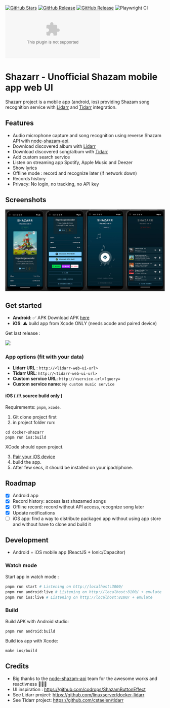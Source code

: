 [![GitHub Stars](https://img.shields.io/github/stars/cstaelen/shazarr-app.svg?color=013b51&labelColor=555555&logoColor=ffffff&style=for-the-badge&logo=github)](https://github.com/cstaelen/shazarr-app)
[![GitHub Release](https://img.shields.io/github/release-date/cstaelen/shazarr-app?color=013b51&labelColor=555555&logoColor=ffffff&style=for-the-badge&logo=github)](https://github.com/cstaelen/shazarr-app/releases)
[![GitHub Release](https://img.shields.io/github/release/cstaelen/shazarr-app?color=013b51&labelColor=555555&logoColor=ffffff&style=for-the-badge&logo=github)](https://github.com/cstaelen/shazarr-app/releases)
![Playwright CI](https://img.shields.io/github/actions/workflow/status/cstaelen/shazarr-app/playwright.yml?label=Playwright%20CI&labelColor=555555&logoColor=ffffff&style=for-the-badge&logo=github)
[![Download APK](https://img.shields.io/github/downloads/cstaelen/shazarr-app/latest/shazarr-signed.apk?color=a2c438&labelColor=555555&logoColor=ffffff&style=for-the-badge&logo=android)](https://github.com/cstaelen/shazarr/releases/latest/download/shazarr-signed.apk)

# Shazarr - Unofficial Shazam mobile app web UI
Shazarr project is a mobile app (android, ios) providing Shazam song recognition service with [Lidarr](https://github.com/linuxserver/docker-lidarr) and [Tidarr](https://github.com/cstaelen/tidarr) integration.


## Features
- Audio microphone capture and song recognition using reverse Shazam API with [node-shazam-api](https://github.com/asivery/node-shazam-api).
- Download discovered album with [Lidarr](https://github.com/linuxserver/docker-lidarr)
- Download discovered song/album with [Tidarr](https://github.com/cstaelen/tidarr)
- Add custom search service
- Listen on streaming app Spotify, Apple Music and Deezer
- Show lyrics
- Offline mode : record and recognize later (if network down)
- Records history
- Privacy: No login, no tracking, no API key

## Screenshots

<img src="https://github.com/cstaelen/docker-shazarr/blob/b436440b628ff5c8a0925a57e63e6659b1bf273e/.github/screenshot.jpg" />

## Get started

- **Android**: ✅ APK Download APK [here](https://github.com/cstaelen/shazarr/releases/latest/download/shazarr-signed.apk)
- **iOS**: ⚠️ build app from Xcode ONLY (needs xcode and paired device)

Get last release  :

[<img src="https://github.com/cstaelen/shazarr-app/blob/4465b4d6532a4ade3a970be2b9ade3705706e50f/.github/qr-release.png" width="100" />](https://github.com/cstaelen/shazarr-app/releases/latest)

### App options (fit with your data)

- **Lidarr URL** : `http://<lidarr-web-ui-url>`
- **Tidarr URL**: `http://<tidarr-web-ui-url>`
- **Custom service URL**: `http://<service-url>?query=`
- **Custom service name**: `My custom music service`

#### iOS ( /!\ source build only )
Requirements: `pnpm`, `xcode`.

1. Git clone project first
2. in project folder run:
```
cd docker-shazarr
pnpm run ios:build
```
XCode should open project.

3. [Pair your iOS device](https://developer.apple.com/documentation/xcode/running-your-app-in-simulator-or-on-a-device/#Connect-real-devices-to-your-Mac)
4. build the app.
5. After few secs, it should be installed on your ipad/iphone.

## Roadmap
- [x] Android app
- [x] Record history: access last shazamed songs
- [x] Offline record: record without API access, recognize song later
- [x] Update notifications 
- [ ] iOS app: find a way to distribute packaged app without using app store and without have to clone and build it

## Development
- Android + iOS mobile app (ReactJS + Ionic/Capacitor)

### Watch mode
Start app in watch mode :
```sh
pnpm run start # Listening on http://localhost:3000/
pnpm run android:live # Listening on http://localhost:8100/ + emulate
pnpm run ios:live # Listening on http://localhost:8100/ + emulate
```

### Build
Build APK with Android studio:
```
pnpm run android:build
```
Build ios app with Xcode:
```
make ios/build
```

## Credits
- Big thanks to the [node-shazam-api](https://github.com/asivery/node-shazam-api) team for the awesome works and reactivness 👏💪🙏
- UI inspiration : https://github.com/codrops/ShazamButtonEffect
- See Lidarr project: https://github.com/linuxserver/docker-lidarr 
- See Tidarr project: https://github.com/cstaelen/tidarr

